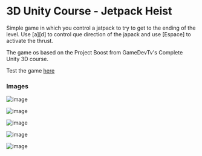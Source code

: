 # 3D Unity Course - Jetpack Heist

Simple game in which you control a jatpack to try to get to the ending of the level.
Use [a][d] to control que direction of the japack and use [Espace] to activate the thrust.

The game os based on the Project Boost from GameDevTv's Complete Unity 3D course.

Test the game [here](https://sharemygame.com/@MatBM/jetpack-booster)


### Images
![image](https://github.com/matheoBM/3D-Unity-Course-Jetpack-Heist/assets/51725829/41cd2cdb-ff8d-4500-b69e-f4bf81749df9)

![image](https://github.com/matheoBM/3D-Unity-Course-Jetpack-Heist/assets/51725829/d7a35407-c723-4fa8-b8e8-614796bd071b)

![image](https://github.com/matheoBM/3D-Unity-Course-Jetpack-Heist/assets/51725829/ed91bf93-9b87-47a0-8f18-2a707e7c0131)

![image](https://github.com/matheoBM/3D-Unity-Course-Jetpack-Heist/assets/51725829/9e9fbabe-06dc-4475-bd7b-ad004fe18abf)

![image](https://github.com/matheoBM/3D-Unity-Course-Jetpack-Heist/assets/51725829/38adfa57-8ce7-44d0-827a-13b31813cf55)
